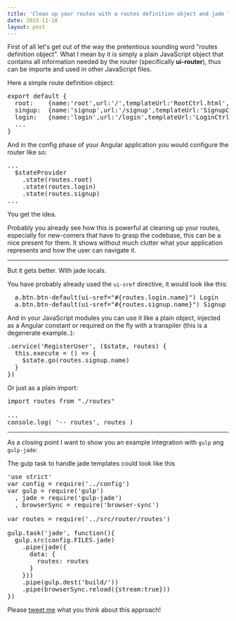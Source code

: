 ```yaml
---
title: 'Clean up your routes with a routes definition object and jade locals'
date: 2015-11-18
layout: post
---
```


First of all let's get out of the way the pretentious sounding word "routes definition object". What I mean by it is simply a plain JavaScript object that contains all information needed by the router (specifically **ui-router**), thus can be importe and used in other JavaScript files.

Here a simple route definition object:

<pre>
export default {
  root:    {name:'root',url:'/',templateUrl:'RootCtrl.html',controller:'RootCtrl as vm'},
  singup:  {name:'signup',url:'/signup',templateUrl:'SignupCtrl.html',controller:'SignupCtrl as vm'},
  login:   {name:'login',url:'/login',templateUrl:'LoginCtrl.html',controller:'LoginCtrl as vm'},
  ...
}
</pre>

And in the config phase of your Angular application you would configure the router like so:

<pre>
...
  $stateProvider
    .state(routes.root)
    .state(routes.login)
    .state(routes.signup)
...
</pre>

You get the idea.

Probably you already see how this is powerful at cleaning up your routes, especially for new-comers that have to grasp the codebase, this can be a nice present for them. It shows without much clutter what your application represents and how the user can navigate it.

---

But it gets better. With jade locals.

You have probably already used the `ui-sref` directive, it would look like this:

<pre>
  a.btn.btn-default(ui-sref="#{routes.login.name}") Login
  a.btn.btn-default(ui-sref="#{routes.signup.name}") Signup
</pre>

And in your JavaScript modules you can use it like a plain object, injected as a Angular constant or required on the fly with a transpiler (this is a degenerate example..):

<pre>
.service('RegisterUser', ($state, routes) {
  this.execute = () => {
    $state.go(routes.signup.name)
  }
})
</pre>

Or just as a plain import:

<pre>
import routes from "./routes"

...
console.log( '-- routes', routes )
</pre>

---

As a closing point I want to show you an example integration with `gulp` ang `gulp-jade`:

The gulp task to handle jade templates could look like this

<pre>
'use strict'
var config = require('../config')
var gulp = require('gulp')
  , jade = require('gulp-jade')
  , browserSync = require('browser-sync')

var routes = require('../src/router/routes')

gulp.task('jade', function(){
  gulp.src(config.FILES.jade)
    .pipe(jade({
      data: {
        routes: routes
      }
    }))
    .pipe(gulp.dest('build/'))
    .pipe(browserSync.reload({stream:true}))
})
</pre>


Please [tweet me](https://twitter.com/christian_fei) what you think about this approach!

